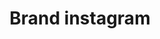 ---
title: Brand instagram
tags: ["brand", "instagram", "social media", "photo sharing", "network", "app", "platform"]
icon: brand-instagram
svg: '<svg xmlns="http://www.w3.org/2000/svg" width="24" height="24" fill="none" viewBox="0 0 24 24" stroke-width="1.5" stroke-linecap="round" stroke-linejoin="round" stroke="currentColor"><path d="M16.5 3h-9A4.5 4.5 0 0 0 3 7.5v9A4.5 4.5 0 0 0 7.5 21h9a4.5 4.5 0 0 0 4.5-4.5v-9A4.5 4.5 0 0 0 16.5 3Z"/><path d="M15.462 11.487a3.5 3.5 0 1 1-6.925 1.026 3.5 3.5 0 0 1 6.925-1.026ZM17 6.5h.5"/></svg>'
---